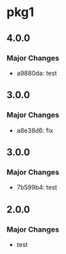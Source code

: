 # pkg1

## 4.0.0

### Major Changes

- a9880da: test

## 3.0.0

### Major Changes

- a8e38d6: fix

## 3.0.0

### Major Changes

- 7b599b4: test

## 2.0.0

### Major Changes

- test
